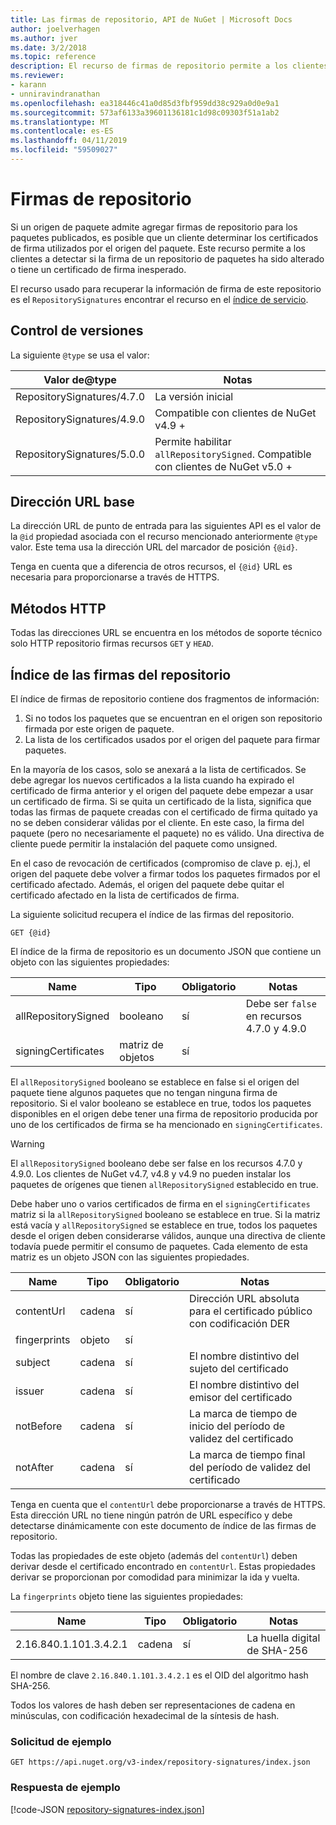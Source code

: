 ```yaml
---
title: Las firmas de repositorio, API de NuGet | Microsoft Docs
author: joelverhagen
ms.author: jver
ms.date: 3/2/2018
ms.topic: reference
description: El recurso de firmas de repositorio permite a los clientes los orígenes de paquetes anunciar su repositorio de funciones de firma.
ms.reviewer:
- karann
- unniravindranathan
ms.openlocfilehash: ea318446c41a0d85d3fbf959dd38c929a0d0e9a1
ms.sourcegitcommit: 573af6133a39601136181c1d98c09303f51a1ab2
ms.translationtype: MT
ms.contentlocale: es-ES
ms.lasthandoff: 04/11/2019
ms.locfileid: "59509027"
---
```

# <a name="repository-signatures"></a>Firmas de repositorio

Si un origen de paquete admite agregar firmas de repositorio para los paquetes publicados, es posible que un cliente determinar los certificados de firma utilizados por el origen del paquete. Este recurso permite a los clientes a detectar si la firma de un repositorio de paquetes ha sido alterado o tiene un certificado de firma inesperado.

El recurso usado para recuperar la información de firma de este repositorio es el `RepositorySignatures` encontrar el recurso en el [índice de servicio](service-index.md).

## <a name="versioning"></a>Control de versiones

La siguiente `@type` se usa el valor:

Valor de@type                 | Notas
-------------------------- | -----
RepositorySignatures/4.7.0 | La versión inicial
RepositorySignatures/4.9.0 | Compatible con clientes de NuGet v4.9 +
RepositorySignatures/5.0.0 | Permite habilitar `allRepositorySigned`. Compatible con clientes de NuGet v5.0 +

## <a name="base-url"></a>Dirección URL base

La dirección URL de punto de entrada para las siguientes API es el valor de la `@id` propiedad asociada con el recurso mencionado anteriormente `@type` valor. Este tema usa la dirección URL del marcador de posición `{@id}`.

Tenga en cuenta que a diferencia de otros recursos, el `{@id}` URL es necesaria para proporcionarse a través de HTTPS.

## <a name="http-methods"></a>Métodos HTTP

Todas las direcciones URL se encuentra en los métodos de soporte técnico solo HTTP repositorio firmas recursos `GET` y `HEAD`.

## <a name="repository-signatures-index"></a>Índice de las firmas del repositorio

El índice de firmas de repositorio contiene dos fragmentos de información:

1. Si no todos los paquetes que se encuentran en el origen son repositorio firmada por este origen de paquete.
1. La lista de los certificados usados por el origen del paquete para firmar paquetes.

En la mayoría de los casos, solo se anexará a la lista de certificados. Se debe agregar los nuevos certificados a la lista cuando ha expirado el certificado de firma anterior y el origen del paquete debe empezar a usar un certificado de firma. Si se quita un certificado de la lista, significa que todas las firmas de paquete creadas con el certificado de firma quitado ya no se deben considerar válidas por el cliente. En este caso, la firma del paquete (pero no necesariamente el paquete) no es válido. Una directiva de cliente puede permitir la instalación del paquete como unsigned.

En el caso de revocación de certificados (compromiso de clave p. ej.), el origen del paquete debe volver a firmar todos los paquetes firmados por el certificado afectado. Además, el origen del paquete debe quitar el certificado afectado en la lista de certificados de firma.

La siguiente solicitud recupera el índice de las firmas del repositorio.

    GET {@id}

El índice de la firma de repositorio es un documento JSON que contiene un objeto con las siguientes propiedades:

Name                | Tipo             | Obligatorio | Notas
------------------- | ---------------- | -------- | -----
allRepositorySigned | booleano          | sí      | Debe ser `false` en recursos 4.7.0 y 4.9.0
signingCertificates | matriz de objetos | sí      | 

El `allRepositorySigned` booleano se establece en false si el origen del paquete tiene algunos paquetes que no tengan ninguna firma de repositorio. Si el valor booleano se establece en true, todos los paquetes disponibles en el origen debe tener una firma de repositorio producida por uno de los certificados de firma se ha mencionado en `signingCertificates`.

> [!Warning]
> El `allRepositorySigned` booleano debe ser false en los recursos 4.7.0 y 4.9.0. Los clientes de NuGet v4.7, v4.8 y v4.9 no pueden instalar los paquetes de orígenes que tienen `allRepositorySigned` establecido en true.

Debe haber uno o varios certificados de firma en el `signingCertificates` matriz si la `allRepositorySigned` booleano se establece en true. Si la matriz está vacía y `allRepositorySigned` se establece en true, todos los paquetes desde el origen deben considerarse válidos, aunque una directiva de cliente todavía puede permitir el consumo de paquetes. Cada elemento de esta matriz es un objeto JSON con las siguientes propiedades.

Name         | Tipo   | Obligatorio | Notas
------------ | ------ | -------- | -----
contentUrl   | cadena | sí      | Dirección URL absoluta para el certificado público con codificación DER
fingerprints | objeto | sí      |
subject      | cadena | sí      | El nombre distintivo del sujeto del certificado
issuer       | cadena | sí      | El nombre distintivo del emisor del certificado
notBefore    | cadena | sí      | La marca de tiempo de inicio del período de validez del certificado
notAfter     | cadena | sí      | La marca de tiempo final del período de validez del certificado

Tenga en cuenta que el `contentUrl` debe proporcionarse a través de HTTPS. Esta dirección URL no tiene ningún patrón de URL específico y debe detectarse dinámicamente con este documento de índice de las firmas de repositorio. 

Todas las propiedades de este objeto (además del `contentUrl`) deben derivar desde el certificado encontrado en `contentUrl`.
Estas propiedades derivar se proporcionan por comodidad para minimizar la ida y vuelta.

La `fingerprints` objeto tiene las siguientes propiedades:

Name                   | Tipo   | Obligatorio | Notas
---------------------- | ------ | -------- | -----
2.16.840.1.101.3.4.2.1 | cadena | sí      | La huella digital de SHA-256

El nombre de clave `2.16.840.1.101.3.4.2.1` es el OID del algoritmo hash SHA-256.

Todos los valores de hash deben ser representaciones de cadena en minúsculas, con codificación hexadecimal de la síntesis de hash.

### <a name="sample-request"></a>Solicitud de ejemplo

    GET https://api.nuget.org/v3-index/repository-signatures/index.json

### <a name="sample-response"></a>Respuesta de ejemplo

[!code-JSON [repository-signatures-index.json](./_data/repository-signatures-index.json)]
